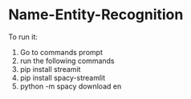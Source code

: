 # Name-Entity-Recognition
To run it:
1. Go to commands prompt
2. run the following commands
  1. pip install streamit
  2. pip install spacy-streamlit
  3. python -m spacy download en
